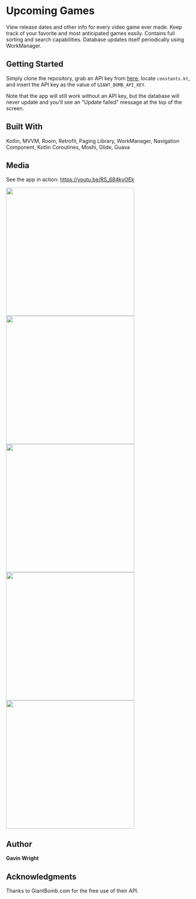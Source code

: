 # Upcoming Games

View release dates and other info for every video game ever made. Keep track of your favorite and most anticipated games easily. Contains full sorting and search capabilities. Database updates itself periodically using WorkManager.

## Getting Started

Simply clone the repository, grab an API key from [here](https://www.giantbomb.com/api/), locate `constants.kt`, and insert the API key as the value of `GIANT_BOMB_API_KEY`.

Note that the app will still work without an API key, but the database will never update and you'll see an "Update failed" message at the top of the screen.

## Built With

Kotlin, MVVM, Room, Retrofit, Paging Library, WorkManager, Navigation Component, Kotlin Coroutines, Moshi, Glide, Guava

## Media

See the app in action: https://youtu.be/RS_684kyOEk

<img src="https://i.imgur.com/XwxjZWI.png" width="350">

<img src="https://i.imgur.com/BvPrmww.png" width="350">

<img src="https://i.imgur.com/1UFE1nD.png" width="350">

<img src="https://i.imgur.com/wk2hrvh.png" width="350">

<img src="https://i.imgur.com/vFCdphI.png" width="350">

## Author

**Gavin Wright**

## Acknowledgments

Thanks to GiantBomb.com for the free use of their API. 
